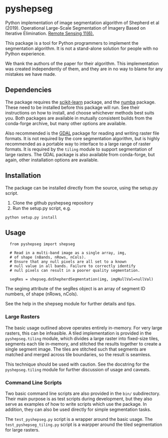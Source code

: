 # pyshepseg
Python implementation of image segmentation algorithm of 
Shepherd et al (2019). Operational Large-Scale Segmentation of Imagery 
Based on Iterative Elimination. [Remote Sensing 11(6).](https://www.mdpi.com/2072-4292/11/6/658) 

This package is a tool for Python programmers to implement the segmentation 
algorithm. It is not a stand-alone solution for people with no Python
experience. 

We thank the authors of the paper for their algorithm. This implementation 
was created independently of them, and they are in no way to blame for 
any mistakes we have made. 

## Dependencies
The package requires the [scikit-learn](https://scikit-learn.org/) package,
and the [numba](https://numba.pydata.org/) package. These need to be installed
before this package will run. See their instructions on how to install, and
choose whichever methods best suits you. Both packages are available in 
mutually consistent builds from the conda-forge archive, but many other 
options are available. 

Also recommended is the [GDAL](https://gdal.org/) package for reading and 
writing raster file formats. It is not required by the core segmentation
algorithm, but is highly recommended as a portable way to interface 
to a large range of raster formats. It is required by the `tiling` module
to support segmentation of large rasters. The GDAL package is also available 
from conda-forge, but again, other installation options are available. 

## Installation
The package can be installed directly from the source, using the 
setup.py script. 

1. Clone the github pyshepseg repository
2. Run the setup.py script, e.g.
```
python setup.py install
```

## Usage

```
  from pyshepseg import shepseg

  # Read in a multi-band image as a single array, img,
  # of shape (nBands, nRows, nCols). 
  # Ensure that any null pixels are all set to a known 
  # null value in all bands. Failure to correctly identify 
  # null pixels can result in a poorer quality segmentation. 

  segRes = shepseg.doShepherdSegmentation(img, imgNullVal=nullVal)
```

The segimg attribute of the segRes object is an array
of segment ID numbers, of shape (nRows, nCols). 

See the help in the shepseg module for further details and tips. 

### Large Rasters
The basic usage outlined above operates entirely in-memory. For
very large rasters, this can be infeasible. A tiled implementation
is provided in the `pyshepseg.tiling` module, which divides a large 
raster into fixed-size tiles, segments each tile in-memory, and 
stitched the results together to create a single segment image. The 
tiles are stitched such that segments are matched and merged across 
tile boundaries, so the result is seamless. 

This technique should be used with caution. See the docstring for
the `pyshepseg.tiling` module for further discussion of usage and
caveats. 

### Command Line Scripts
Two basic command line scripts are also provided in the `bin/` subdirectory. 
Their main purpose is as test scripts during development, but they also serve 
as examples of how to write scripts which use the package. In addition, 
they can also be used directly for simple segmentation tasks. 

The `test_pyshepseg.py` script is a wrapper around the basic usage. The
`test_pyshepseg_tiling.py` script is a warpper around the tiled segmentation
for large rasters. 

